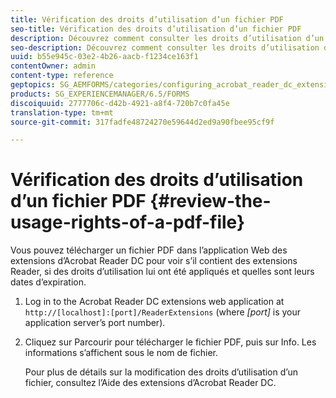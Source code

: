 ```yaml
---
title: Vérification des droits d’utilisation d’un fichier PDF
seo-title: Vérification des droits d’utilisation d’un fichier PDF
description: Découvrez comment consulter les droits d’utilisation d’un fichier PDF.
seo-description: Découvrez comment consulter les droits d’utilisation d’un fichier PDF.
uuid: b55e945c-03e2-4b26-aacb-f1234ce163f1
contentOwner: admin
content-type: reference
geptopics: SG_AEMFORMS/categories/configuring_acrobat_reader_dc_extensions
products: SG_EXPERIENCEMANAGER/6.5/FORMS
discoiquuid: 2777706c-d42b-4921-a8f4-720b7c0fa45e
translation-type: tm+mt
source-git-commit: 317fadfe48724270e59644d2ed9a90fbee95cf9f

---
```



# Vérification des droits d’utilisation d’un fichier PDF {#review-the-usage-rights-of-a-pdf-file}

Vous pouvez télécharger un fichier PDF dans l’application Web des extensions d’Acrobat Reader DC pour voir s’il contient des extensions Reader, si des droits d’utilisation lui ont été appliqués et quelles sont leurs dates d’expiration.

1. Log in to the Acrobat Reader DC extensions web application at `http://[localhost]:[port]/ReaderExtensions` (where *[port]* is your application server’s port number).
1. Cliquez sur Parcourir pour télécharger le fichier PDF, puis sur Info. Les informations s’affichent sous le nom de fichier.

   Pour plus de détails sur la modification des droits d’utilisation d’un fichier, consultez l’Aide des extensions d’Acrobat Reader DC.

